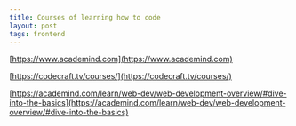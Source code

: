 ```yaml
---
title: Courses of learning how to code
layout: post
tags: frontend
---
```


[https://www.academind.com](https://www.academind.com)

[https://codecraft.tv/courses/](https://codecraft.tv/courses/)

[https://academind.com/learn/web-dev/web-development-overview/#dive-into-the-basics](https://academind.com/learn/web-dev/web-development-overview/#dive-into-the-basics)